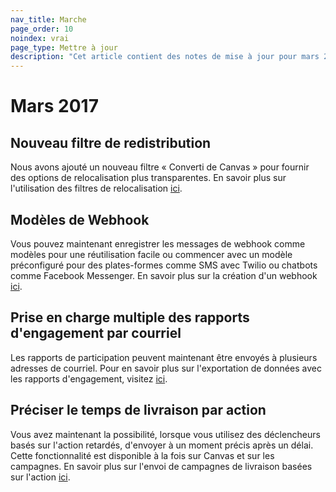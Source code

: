 ```yaml
---
nav_title: Marche
page_order: 10
noindex: vrai
page_type: Mettre à jour
description: "Cet article contient des notes de mise à jour pour mars 2017."
---
```


# Mars 2017

## Nouveau filtre de redistribution

Nous avons ajouté un nouveau filtre « Converti de Canvas » pour fournir des options de relocalisation plus transparentes. En savoir plus sur l'utilisation des filtres de relocalisation [ici][27].

## Modèles de Webhook

Vous pouvez maintenant enregistrer les messages de webhook comme modèles pour une réutilisation facile ou commencer avec un modèle préconfiguré pour des plates-formes comme SMS avec Twilio ou chatbots comme Facebook Messenger. En savoir plus sur la création d'un webhook [ici][26].

## Prise en charge multiple des rapports d'engagement par courriel

Les rapports de participation peuvent maintenant être envoyés à plusieurs adresses de courriel. Pour en savoir plus sur l'exportation de données avec les rapports d'engagement, visitez [ici][25].

## Préciser le temps de livraison par action

Vous avez maintenant la possibilité, lorsque vous utilisez des déclencheurs basés sur l'action retardés, d'envoyer à un moment précis après un délai. Cette fonctionnalité est disponible à la fois sur Canvas et sur les campagnes. En savoir plus sur l'envoi de campagnes de livraison basées sur l'action [ici][24].


[24]: {{site.baseurl}}/user_guide/engagement_tools/campaigns/scheduling_and_organizing/delivery_types/triggered_delivery/
[25]: {{site.baseurl}}/user_guide/data_and_analytics/your_reports/engagement_reports/#engagement-reports
[26]: {{site.baseurl}}/user_guide/message_building_by_channel/webhooks/creating_a_webhook/#creating-a-webhook
[27]: {{site.baseurl}}/user_guide/engagement_tools/campaigns/ideas_and_strategies/retargeting_campaigns/#retargeting-campaigns
